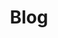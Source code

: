 ---
title: Blog
description: Read here my posts about technology, programming and other subjects.
summary: Read here my posts about technology, programming and other subjects.
url: /en-us/blog
---